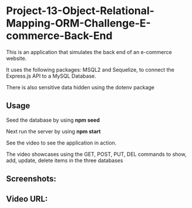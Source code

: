 # Project-13-Object-Relational-Mapping-ORM-Challenge-E-commerce-Back-End

This is an application that simulates the back end of an e-commerce website.

It uses the following packages: MSQL2 and Sequelize, to connect the Express.js API to a MySQL Database. 

There is also sensitive data hidden using the dotenv package


## Usage

Seed the database by using **npm seed**

Next run the server by using **npm start**

See the video to see the application in action. 

The video showcases using the GET, POST, PUT, DEL commands to show, add, update, delete items in the three databases

## Screenshots:

## Video URL:


